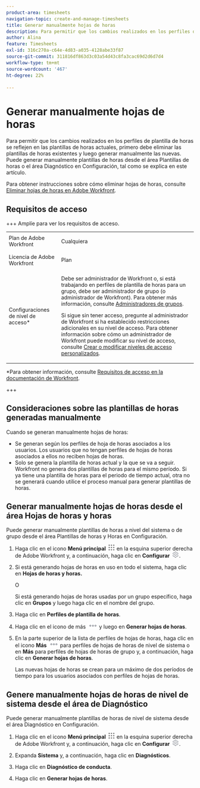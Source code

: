 ```yaml
---
product-area: timesheets
navigation-topic: create-and-manage-timesheets
title: Generar manualmente hojas de horas
description: Para permitir que los cambios realizados en los perfiles de plantilla de horas se reflejen en las plantillas de horas actuales, primero debe eliminar las plantillas de horas existentes y luego generar manualmente las nuevas. Puede generar manualmente plantillas de horas desde el área Plantillas de horas o el área Diagnóstico en Configuración, tal como se explica en este artículo.
author: Alina
feature: Timesheets
exl-id: 316c270a-c64e-4d83-a035-4128abe33f87
source-git-commit: 311816df863d3c03a54d43c8fa3cac69d2d6d7d4
workflow-type: tm+mt
source-wordcount: '467'
ht-degree: 22%

---
```


# Generar manualmente hojas de horas

Para permitir que los cambios realizados en los perfiles de plantilla de horas se reflejen en las plantillas de horas actuales, primero debe eliminar las plantillas de horas existentes y luego generar manualmente las nuevas. Puede generar manualmente plantillas de horas desde el área Plantillas de horas o el área Diagnóstico en Configuración, tal como se explica en este artículo.

Para obtener instrucciones sobre cómo eliminar hojas de horas, consulte [Eliminar hojas de horas en Adobe Workfront](../../timesheets/create-and-manage-timesheets/delete-timesheets.md).

## Requisitos de acceso

+++ Amplíe para ver los requisitos de acceso.

<table style="table-layout:auto"> 
 <col> 
 <col> 
 <tbody> 
  <tr> 
   <td role="rowheader">Plan de Adobe Workfront</td> 
   <td> <p>Cualquiera</p> </td> 
  </tr> 
  <tr> 
   <td role="rowheader">Licencia de Adobe Workfront</td> 
   <td> <p>Plan </p> </td> 
  </tr> 
  <tr> 
   <td role="rowheader">Configuraciones de nivel de acceso*</td> 
   <td> <p>Debe ser administrador de Workfront o, si está trabajando en perfiles de plantilla de horas para un grupo, debe ser administrador de grupo (o administrador de Workfront). Para obtener más información, consulte <a href="../../administration-and-setup/manage-groups/group-roles/group-administrators.md" class="MCXref xref">Administradores de grupos</a>.</p> <p>Si sigue sin tener acceso, pregunte al administrador de Workfront si ha establecido restricciones adicionales en su nivel de acceso. Para obtener información sobre cómo un administrador de Workfront puede modificar su nivel de acceso, consulte <a href="../../administration-and-setup/add-users/configure-and-grant-access/create-modify-access-levels.md" class="MCXref xref">Crear o modificar niveles de acceso personalizados</a>.</p> </td> 
  </tr> 
 </tbody> 
</table>

*Para obtener información, consulte [Requisitos de acceso en la documentación de Workfront](/help/quicksilver/administration-and-setup/add-users/access-levels-and-object-permissions/access-level-requirements-in-documentation.md).

+++

## Consideraciones sobre las plantillas de horas generadas manualmente

Cuando se generan manualmente hojas de horas:

* Se generan según los perfiles de hoja de horas asociados a los usuarios. Los usuarios que no tengan perfiles de hojas de horas asociados a ellos no reciben hojas de horas.
* Solo se genera la plantilla de horas actual y la que se va a seguir. Workfront no genera dos plantillas de horas para el mismo período. Si ya tiene una plantilla de horas para el periodo de tiempo actual, otra no se generará cuando utilice el proceso manual para generar plantillas de horas.

## Generar manualmente hojas de horas desde el área Hojas de horas y horas

Puede generar manualmente plantillas de horas a nivel del sistema o de grupo desde el área Plantillas de horas y Horas en Configuración.

1. Haga clic en el icono **Menú principal** ![](assets/main-menu-icon.png) en la esquina superior derecha de Adobe Workfront y, a continuación, haga clic en **Configurar** ![](assets/gear-icon-settings.png).

1. Si está generando hojas de horas en uso en todo el sistema, haga clic en **Hojas de horas y horas.**

   O

   Si está generando hojas de horas usadas por un grupo específico, haga clic en **Grupos** y luego haga clic en el nombre del grupo.

1. Haga clic en **Perfiles de plantilla de horas**.
1. Haga clic en el icono de más ![icono de más](assets/more-icon.png) y luego en **Generar hojas de horas**.

1. En la parte superior de la lista de perfiles de hojas de horas, haga clic en el icono **Más** ![Icono de más](assets/more-icon.png) para perfiles de hojas de horas de nivel de sistema o en **Más** para perfiles de hojas de horas de grupo y, a continuación, haga clic en **Generar hojas de horas**.

   Las nuevas hojas de horas se crean para un máximo de dos períodos de tiempo para los usuarios asociados con perfiles de hojas de horas.

## Genere manualmente hojas de horas de nivel de sistema desde el área de Diagnóstico

Puede generar manualmente plantillas de horas de nivel de sistema desde el área Diagnóstico en Configuración.

1. Haga clic en el icono **Menú principal** ![](assets/main-menu-icon.png) en la esquina superior derecha de Adobe Workfront y, a continuación, haga clic en **Configurar** ![](assets/gear-icon-settings.png).

1. Expanda **Sistema** y, a continuación, haga clic en **Diagnósticos**.

1. Haga clic en **Diagnóstico de conducta**.
1. Haga clic en **Generar hojas de horas**.
